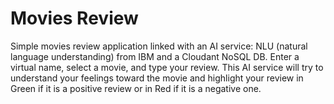# Movies Review
Simple movies review application linked with an AI service: NLU (natural language understanding) from IBM and a Cloudant NoSQL DB.
Enter a virtual name, select a movie, and type your review. This AI service will try to understand your feelings toward the movie and highlight your review in Green if it is a positive review or in Red if it is a negative one.
